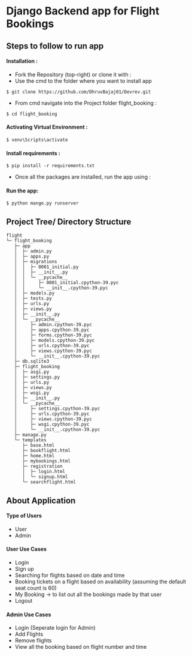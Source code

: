 # Django Backend app for Flight Bookings

## Steps to follow to run app


#### Installation :

- Fork the Repository (top-right) or clone it with :
- Use the cmd to the folder where you want to install app
```
$ git clone https://github.com/DhruvBajaj01/Devrev.git 
```
- From cmd navigate into the Project folder flight_booking :
```
$ cd flight_booking
```

#### Activating Virtual Environment :

```
$ venv\Scripts\activate
```

#### Install requirements :

```
$ pip install -r requirements.txt
```
- Once all the packages are installed, run the app using :

#### Run the app:

```
$ python mange.py runserver
```

## Project Tree/ Directory Structure

```
flight
└─ flight_booking
   ├─ app
   │  ├─ admin.py
   │  ├─ apps.py
   │  ├─ migrations
   │  │  ├─ 0001_initial.py
   │  │  ├─ __init__.py
   │  │  └─ __pycache__
   │  │     ├─ 0001_initial.cpython-39.pyc
   │  │     └─ __init__.cpython-39.pyc
   │  ├─ models.py
   │  ├─ tests.py
   │  ├─ urls.py
   │  ├─ views.py
   │  ├─ __init__.py
   │  └─ __pycache__
   │     ├─ admin.cpython-39.pyc
   │     ├─ apps.cpython-39.pyc
   │     ├─ forms.cpython-39.pyc
   │     ├─ models.cpython-39.pyc
   │     ├─ urls.cpython-39.pyc
   │     ├─ views.cpython-39.pyc
   │     └─ __init__.cpython-39.pyc
   ├─ db.sqlite3
   ├─ flight_booking
   │  ├─ asgi.py
   │  ├─ settings.py
   │  ├─ urls.py
   │  ├─ views.py
   │  ├─ wsgi.py
   │  ├─ __init__.py
   │  └─ __pycache__
   │     ├─ settings.cpython-39.pyc
   │     ├─ urls.cpython-39.pyc
   │     ├─ views.cpython-39.pyc
   │     ├─ wsgi.cpython-39.pyc
   │     └─ __init__.cpython-39.pyc
   ├─ manage.py
   └─ templates
      ├─ base.html
      ├─ bookflight.html
      ├─ home.html
      ├─ mybookings.html
      ├─ registration
      │  ├─ login.html
      │  └─ signup.html
      └─ searchflight.html

```

## About Application

#### Type of Users
- User 
- Admin

#### User Use Cases
- Login
- Sign up
- Searching for flights based on date and time
- Booking tickets on a flight based on availability (assuming the default
seat count is 60)
- My Booking -&gt; to list out all the bookings made by that user
- Logout

#### Admin Use Cases
- Login (Seperate login for Admin)
- Add Flights
- Remove flights
- View all the booking based on flight number and time
